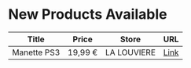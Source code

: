 # New Products Available

| Title | Price | Store | URL |
|---|---|---|---|
| Manette PS3 | 19,99 € | LA LOUVIERE | [Link](https://www.cashconverters.be/fr/accessoires-jeux-video/833808-manette-ps3.html) |
